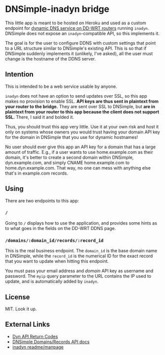 DNSimple-inadyn bridge
======================

This little app is meant to be hosted on Heroku and used as a custom endpoint
for [dynamic DNS service on DD-WRT
routers](http://www.dd-wrt.com/wiki/index.php/Dynamic_DNS) running `inadyn`.
DNSimple does not expose an `inadyn`-compatible API, so this implements it.

The goal is for the user to configure DDNS with custom settings that point to
a URL structure similar to DNSimple's existing API. This is so that if DNSimple
suddenly implements it (unlikely, I've asked), all the user must change is the
hostname of the DDNS server.

Intention
---------

This is intended to be a web service usable by anyone.

`inadyn` does not have an option to send updates over SSL, so this app makes no
provision to enable SSL. **API keys are thus sent in plaintext from your router
to the bridge.** They are sent over SSL to DNSimple, but **are in plaintext from
your router to this app because the client does not support SSL.** There, I said
it and bolded it.

Thus, you should trust this app very little. Use it at your own risk and host it
only on systems whose owners you would trust having your domain API key for the
domain in DNSimple that you use for dynamic hostnames!

No user should ever give this app an API key for a domain that has a large
amount of traffic. E.g., if a user wants to use home.example.com as their domain,
it's better to create a second domain within DNSimple, dyn.example.com, and
simply CNAME home.example.com to home.dyn.example.com. That way, no one can mess
with anything else that's in example.com records.

Using
-----

There are two endpoints to this app:

### `/`

Going to `/` displays how to use the application, and provides some hints as to
what goes in the fields on the DD-WRT DDNS page.

### `/domains/:domain_id/records/:record_id`

This is the real business endpoint. The `domain_id` is the base domain name in
DNSimple, while the `record_id` is the numerical ID for the exact record that
you want to update when hitting this endpoint.

You must pass your email address and *domain* API key as username and password.
The `myip` query parameter to the URL contains the IP used to update, and is
automatically added by `inadyn`.

License
-------

MIT. Look it up.

External Links
--------------

* [Dyn API Return Codes](http://dyn.com/support/developers/api/return-codes/)
* [DNSimple Domains/Records API docs](http://developer.dnsimple.com/domains/records/)
* [inadyn readme/manpage](http://inatech.eu/inadyn/readme.html)
